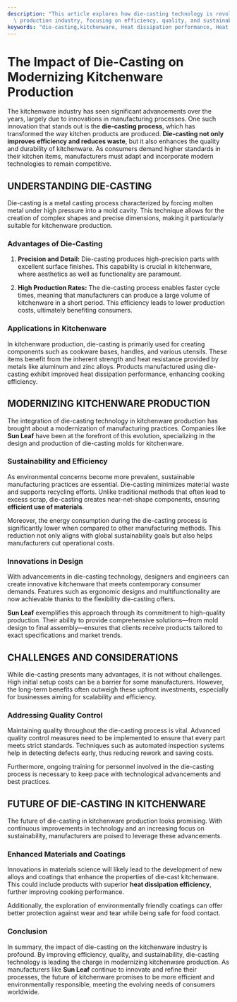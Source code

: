 ```yaml
---
description: "This article explores how die-casting technology is revolutionizing the kitchenware\
  \ production industry, focusing on efficiency, quality, and sustainability."
keywords: "die-casting,kitchenware, Heat dissipation performance, Heat sink"
---
```

# The Impact of Die-Casting on Modernizing Kitchenware Production

The kitchenware industry has seen significant advancements over the years, largely due to innovations in manufacturing processes. One such innovation that stands out is the **die-casting process**, which has transformed the way kitchen products are produced. **Die-casting not only improves efficiency and reduces waste**, but it also enhances the quality and durability of kitchenware. As consumers demand higher standards in their kitchen items, manufacturers must adapt and incorporate modern technologies to remain competitive.

## UNDERSTANDING DIE-CASTING

Die-casting is a metal casting process characterized by forcing molten metal under high pressure into a mold cavity. This technique allows for the creation of complex shapes and precise dimensions, making it particularly suitable for kitchenware production. 

### Advantages of Die-Casting

1. **Precision and Detail:** Die-casting produces high-precision parts with excellent surface finishes. This capability is crucial in kitchenware, where aesthetics as well as functionality are paramount.
   
2. **High Production Rates:** The die-casting process enables faster cycle times, meaning that manufacturers can produce a large volume of kitchenware in a short period. This efficiency leads to lower production costs, ultimately benefiting consumers.

### Applications in Kitchenware

In kitchenware production, die-casting is primarily used for creating components such as cookware bases, handles, and various utensils. These items benefit from the inherent strength and heat resistance provided by metals like aluminum and zinc alloys. Products manufactured using die-casting exhibit improved heat dissipation performance, enhancing cooking efficiency.

## MODERNIZING KITCHENWARE PRODUCTION

The integration of die-casting technology in kitchenware production has brought about a modernization of manufacturing practices. Companies like **Sun Leaf** have been at the forefront of this evolution, specializing in the design and production of die-casting molds for kitchenware.

### Sustainability and Efficiency

As environmental concerns become more prevalent, sustainable manufacturing practices are essential. Die-casting minimizes material waste and supports recycling efforts. Unlike traditional methods that often lead to excess scrap, die-casting creates near-net-shape components, ensuring **efficient use of materials**.

Moreover, the energy consumption during the die-casting process is significantly lower when compared to other manufacturing methods. This reduction not only aligns with global sustainability goals but also helps manufacturers cut operational costs.

### Innovations in Design

With advancements in die-casting technology, designers and engineers can create innovative kitchenware that meets contemporary consumer demands. Features such as ergonomic designs and multifunctionality are now achievable thanks to the flexibility die-casting offers.

**Sun Leaf** exemplifies this approach through its commitment to high-quality production. Their ability to provide comprehensive solutions—from mold design to final assembly—ensures that clients receive products tailored to exact specifications and market trends.

## CHALLENGES AND CONSIDERATIONS

While die-casting presents many advantages, it is not without challenges. High initial setup costs can be a barrier for some manufacturers. However, the long-term benefits often outweigh these upfront investments, especially for businesses aiming for scalability and efficiency.

### Addressing Quality Control

Maintaining quality throughout the die-casting process is vital. Advanced quality control measures need to be implemented to ensure that every part meets strict standards. Techniques such as automated inspection systems help in detecting defects early, thus reducing rework and saving costs.

Furthermore, ongoing training for personnel involved in the die-casting process is necessary to keep pace with technological advancements and best practices.

## FUTURE OF DIE-CASTING IN KITCHENWARE

The future of die-casting in kitchenware production looks promising. With continuous improvements in technology and an increasing focus on sustainability, manufacturers are poised to leverage these advancements. 

### Enhanced Materials and Coatings

Innovations in materials science will likely lead to the development of new alloys and coatings that enhance the properties of die-cast kitchenware. This could include products with superior **heat dissipation efficiency**, further improving cooking performance.

Additionally, the exploration of environmentally friendly coatings can offer better protection against wear and tear while being safe for food contact.

### Conclusion

In summary, the impact of die-casting on the kitchenware industry is profound. By improving efficiency, quality, and sustainability, die-casting technology is leading the charge in modernizing kitchenware production. As manufacturers like **Sun Leaf** continue to innovate and refine their processes, the future of kitchenware promises to be more efficient and environmentally responsible, meeting the evolving needs of consumers worldwide.
